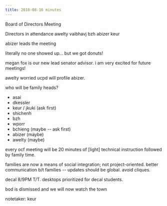 ```yaml
---
title: 2018-08-16 minutes
---
```

Board of Directors Meeting

Directors in attendance
awelty
vaibhavj
bzh
abizer
keur

abizer leads the meeting

literally no one showed up... but we got donuts!

megan fox is our new lead senator advisor. i am very excited for future meetings!

awelty worried ucpd will profile abizer. 

who will be family heads?
  - asai
  - dkessler
  - keur / jkuki (ask first)
  - shichenh
  - bzh
  - wporr
  - bchieng (maybe -- ask first)
  - abizer (maybe)
  - awelty (maybe)

every ocf meeting will be 20 minutes of [light] technical instruction followed by
family time.

families are now a means of social integration; not project-oriented.
better communication b/t families -- updates should be global. avoid cliques.

decal 8/9PM T/T. desktops prioritized for decal students.

bod is dismissed and we will now watch the town

notetaker: keur

